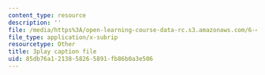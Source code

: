 ```yaml
---
content_type: resource
description: ''
file: /media/https%3A/open-learning-course-data-rc.s3.amazonaws.com/6-451-principles-of-digital-communication-ii-spring-2005/85db76a1213858265891fb86b0a3e506_520074.srt
file_type: application/x-subrip
resourcetype: Other
title: 3play caption file
uid: 85db76a1-2138-5826-5891-fb86b0a3e506
---
```

